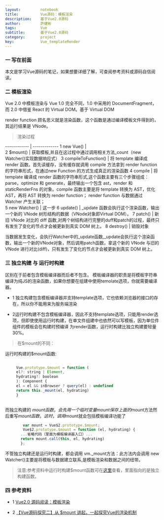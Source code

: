 ```yaml
---
layout:     	notebook
title:     	    Vue源码：模板渲染
description:    基于Vue2.0源码
author:     	許健彬
tags:      	    Vue
subtitle:     	基于Vue2.0源码
category:     	project
key:            Vue_templateRender
---
```

 
### 一 写在前面

本文是学习Vue源码的笔记，如果想要详细了解，可查阅参考资料或源码自信阅读。
	
### 二 模板渲染
  
Vue 2.0 中模板渲染与 Vue 1.0 完全不同，1.0 中采用的 DocumentFragment，而 2.0 中借鉴 React 的 Virtual DOM。基于 Virtual DOM
  
render function 顾名思义就是渲染函数，这个函数是通过编译模板文件得到的，其运行结果是 VNode。
 
> 渲染过程

  ------------ | -------------
  1  new Vue()                 |          
  2  $mount()                  |      获取模板,并且在这过程中通过调用相关方法_count（new Watcher()实现数据响应式）
  3  compileToFunction()       |      将 template 编译成 render 函数。首先读缓存，没有缓存就调用 compile 方法拿到 render function 的字符串形式，在通过new 
                                       Function 的方式生成真正的渲染函数
  4  compile                   |      将 template 编译成 render 函数的字符串形式,这个函数主要有三个步骤组成：parse，optimize 和 generate，最终输出一个包含 ast，render 
                                       和staticRenderFns 的对象。compile 函数主要是将 template 转换为 AST，优化 AST，再将 AST 转换为 render function；
                                       render function 与数据通过 Watcher 产生关联；                              
  5  new Watcher()              |       这一步 
  6  update()                   |       _update 函数会执行这个渲染函数，输出一个新的 VNode 树形结构的数据（VNode对象即Virtual DOM）。 
  7  patch()                    |      新旧 VNode 对比的 diff 函数,对两个树结构进行完整的duff和patch的过程，最终只有发生了变化的节点才会被更新到真实 DOM 树上。
  8  destroy()                  |     销毁对象
  
  
  当数据发生变化，会执行Watcher中的_update函数,_update会执行这个渲染函数，输出一个新的VNode对象，然后调用patch函数，拿这个新的 VNode 与旧的 VNode 进行对比(diff)，只有发生了变化的节点才会被更新到真实 DOM 树上。
  
### 三 独立构建 与 运行时构建

  区别在于前者包含模板编译器而后者不包含。
  模板编译器的职责是将模板字符串编译为纯JS的渲染函数，如果你想要在组建中使用temolate选项，你就需要编译器。
  
  * 1 独立构建包含模板编译器并支持template选项，它也依赖浏览器的接口的存在，所以你不能用来为服务端渲染
  
  * 2运行时构建不包含模板编译器，因此不支持template选项，只能用render选项，但即使使用运行时构建，在单文件组建中也依然可以写模板，因为单位件组件的模板会在构建时预编译
    为render函数，运行时构建比独立构建要轻量30%。
  
  > 在$mount的不同：
  
  运行时构建的$mount函数:
  
```javascript
  
     Vue.prototype.$mount = function (
     el?: string | Element,
     hydrating?: boolean
     ): Component {
     el = el && inBrowser ? query(el) : undefined
     return this._mount(el, hydrating)
     }
	 
```
  
  而独立构建的 $mount函数，会先用一个临时变量mount保存上面的$mount方法然后重写$mount函数，这时，调用$mount就会包括模板编译功能了
  
```javascript
        var mount = Vue$2.prototype.$mount;
        Vue$2.prototype.$mount = function (el, hydrating) {
       ...省略代码（里面为模板编译器入口）...
       return mount.call(this, el, hydrating)
       };   
```
   
  不管独立构建还是运行时构建，都会调用 vm._mount方法：此方法内会调用 new Watcher()主要是将模板与数据建立联系,是模板渲染和数据之间的纽带。
  
  > 注意:参考资料中运行时构建$mount函数可在[这里](https://github.com/vuejs/vue/blob/v2.1.7/src/entries/web-runtime.js)查看，里面指向的是独立构建函数。
  
### 四 参考资料

 * 1 [Vue2.0 源码阅读：模板渲染](https://zhouweicsu.github.io/blog/2017/04/21/vue-2-0-template/)
 
 * 2 [【Vue源码探究二】从 $mount 讲起，一起探究Vue的渲染机制](https://segmentfault.com/a/1190000009467029)
 